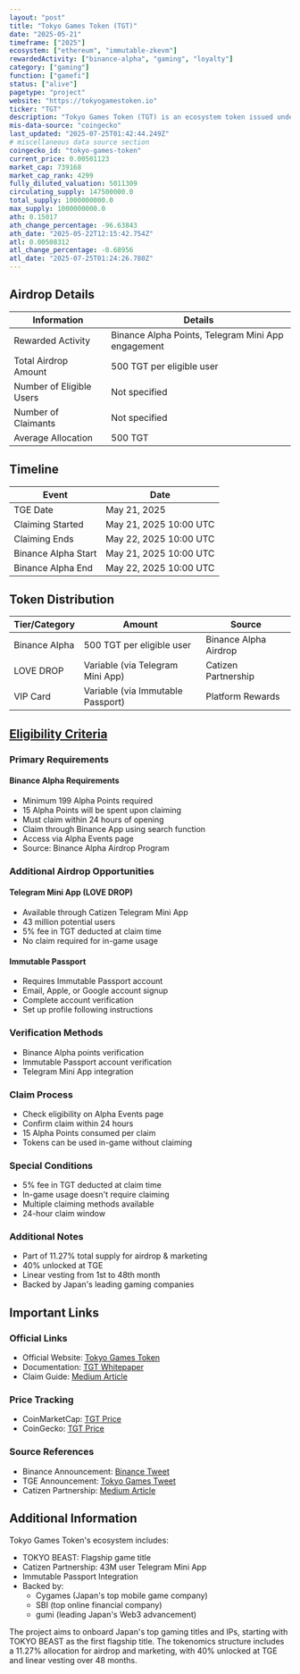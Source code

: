```yaml
---
layout: "post"
title: "Tokyo Games Token (TGT)"
date: "2025-05-21"
timeframe: ["2025"]
ecosystem: ["ethereum", "immutable-zkevm"]
rewardedActivity: ["binance-alpha", "gaming", "loyalty"]
category: ["gaming"]
function: ["gamefi"]
status: ["alive"]
pagetype: "project"
website: "https://tokyogamestoken.io"
ticker: "TGT"
description: "Tokyo Games Token (TGT) is an ecosystem token issued under the philosophy of 'Shaping the Future of Web3 Gaming from Japan', backed by Japan's leading gaming companies including Cygames, SBI, and gumi."
mis-data-source: "coingecko"
last_updated: "2025-07-25T01:42:44.249Z"
# miscellaneous data source section
coingecko_id: "tokyo-games-token"
current_price: 0.00501123
market_cap: 739168
market_cap_rank: 4299
fully_diluted_valuation: 5011309
circulating_supply: 147500000.0
total_supply: 1000000000.0
max_supply: 1000000000.0
ath: 0.15017
ath_change_percentage: -96.63843
ath_date: "2025-05-22T12:15:42.754Z"
atl: 0.00508312
atl_change_percentage: -0.68956
atl_date: "2025-07-25T01:24:26.780Z"
---
```


## Airdrop Details

| Information              | Details                                            |
| ------------------------ | -------------------------------------------------- |
| Rewarded Activity        | Binance Alpha Points, Telegram Mini App engagement |
| Total Airdrop Amount     | 500 TGT per eligible user                          |
| Number of Eligible Users | Not specified                                      |
| Number of Claimants      | Not specified                                      |
| Average Allocation       | 500 TGT                                            |

## Timeline

| Event               | Date                   |
| ------------------- | ---------------------- |
| TGE Date            | May 21, 2025           |
| Claiming Started    | May 21, 2025 10:00 UTC |
| Claiming Ends       | May 22, 2025 10:00 UTC |
| Binance Alpha Start | May 21, 2025 10:00 UTC |
| Binance Alpha End   | May 22, 2025 10:00 UTC |

## Token Distribution

| Tier/Category | Amount                            | Source                |
| ------------- | --------------------------------- | --------------------- |
| Binance Alpha | 500 TGT per eligible user         | Binance Alpha Airdrop |
| LOVE DROP     | Variable (via Telegram Mini App)  | Catizen Partnership   |
| VIP Card      | Variable (via Immutable Passport) | Platform Rewards      |

## [Eligibility Criteria](https://x.com/binance/status/1925130505424408604)

### Primary Requirements

#### Binance Alpha Requirements

- Minimum 199 Alpha Points required
- 15 Alpha Points will be spent upon claiming
- Must claim within 24 hours of opening
- Claim through Binance App using search function
- Access via Alpha Events page
- Source: Binance Alpha Airdrop Program

### Additional Airdrop Opportunities

#### Telegram Mini App (LOVE DROP)

- Available through Catizen Telegram Mini App
- 43 million potential users
- 5% fee in TGT deducted at claim time
- No claim required for in-game usage

#### Immutable Passport

- Requires Immutable Passport account
- Email, Apple, or Google account signup
- Complete account verification
- Set up profile following instructions

### Verification Methods

- Binance Alpha points verification
- Immutable Passport account verification
- Telegram Mini App integration

### Claim Process

- Check eligibility on Alpha Events page
- Confirm claim within 24 hours
- 15 Alpha Points consumed per claim
- Tokens can be used in-game without claiming

### Special Conditions

- 5% fee in TGT deducted at claim time
- In-game usage doesn't require claiming
- Multiple claiming methods available
- 24-hour claim window

### Additional Notes

- Part of 11.27% total supply for airdrop & marketing
- 40% unlocked at TGE
- Linear vesting from 1st to 48th month
- Backed by Japan's leading gaming companies

## Important Links

### Official Links

- Official Website: [Tokyo Games Token](https://tokyogamestoken.io)
- Documentation: [TGT Whitepaper](https://tokyogamestoken.gitbook.io/tgt-whitepaper)
- Claim Guide: [Medium Article](https://medium.com/@TOKYOBEAST/how-to-claim-tgt-airdrop-rewards-including-the-tgt-vip-card-and-tokyo-beast-love-drop-f40b98024ff2)

### Price Tracking

- CoinMarketCap: [TGT Price](https://coinmarketcap.com/currencies/tokyo-games-token/)
- CoinGecko: [TGT Price](https://www.coingecko.com/en/coins/tokyo-games-token)

### Source References

- Binance Announcement: [Binance Tweet](https://x.com/binance/status/1925130505424408604)
- TGE Announcement: [Tokyo Games Tweet](https://x.com/TOKYOGAMES_FDN/status/1922278432655953969)
- Catizen Partnership: [Medium Article](https://medium.com/@TOKYOBEAST/catizen-tokyo-beast-marketing-partnership-announcement-495568e4245d)

## Additional Information

Tokyo Games Token's ecosystem includes:

- TOKYO BEAST: Flagship game title
- Catizen Partnership: 43M user Telegram Mini App
- Immutable Passport Integration
- Backed by:
  - Cygames (Japan's top mobile game company)
  - SBI (top online financial company)
  - gumi (leading Japan's Web3 advancement)

The project aims to onboard Japan's top gaming titles and IPs, starting with TOKYO BEAST as the first flagship title. The tokenomics structure includes a 11.27% allocation for airdrop and marketing, with 40% unlocked at TGE and linear vesting over 48 months.